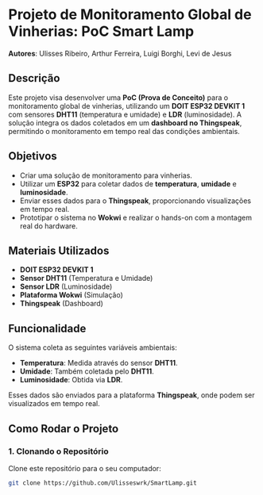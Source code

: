 # Projeto de Monitoramento Global de Vinherias: PoC Smart Lamp

**Autores**: Ulisses Ribeiro, Arthur Ferreira, Luigi Borghi, Levi de Jesus

## Descrição

Este projeto visa desenvolver uma **PoC (Prova de Conceito)** para o monitoramento global de vinherias, utilizando um **DOIT ESP32 DEVKIT 1** com sensores **DHT11** (temperatura e umidade) e **LDR** (luminosidade). A solução integra os dados coletados em um **dashboard no Thingspeak**, permitindo o monitoramento em tempo real das condições ambientais.

## Objetivos

- Criar uma solução de monitoramento para vinherias.
- Utilizar um **ESP32** para coletar dados de **temperatura**, **umidade** e **luminosidade**.
- Enviar esses dados para o **Thingspeak**, proporcionando visualizações em tempo real.
- Prototipar o sistema no **Wokwi** e realizar o hands-on com a montagem real do hardware.

## Materiais Utilizados

- **DOIT ESP32 DEVKIT 1**
- **Sensor DHT11** (Temperatura e Umidade)
- **Sensor LDR** (Luminosidade)
- **Plataforma Wokwi** (Simulação)
- **Thingspeak** (Dashboard)

## Funcionalidade

O sistema coleta as seguintes variáveis ambientais:

- **Temperatura**: Medida através do sensor **DHT11**.
- **Umidade**: Também coletada pelo **DHT11**.
- **Luminosidade**: Obtida via **LDR**.

Esses dados são enviados para a plataforma **Thingspeak**, onde podem ser visualizados em tempo real.

## Como Rodar o Projeto

### 1. Clonando o Repositório

Clone este repositório para o seu computador:

```bash
git clone https://github.com/Ulisseswrk/SmartLamp.git
